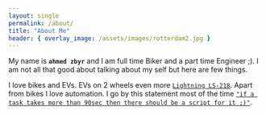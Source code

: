 ```yaml
---
layout: single
permalink: /about/
title: "About Me"
header: { overlay_image: /assets/images/rotterdam2.jpg }
---
```


My name is **`ahmed zbyr`** and I am full time Biker and a part time Engineer ;). 
I am not all that good about talking about my self but here are few things.

I love bikes and EVs. EVs on 2 wheels even more [`Lightning LS-218`](http://lightningmotorcycle.com/product/specifications/). Apart from bikes I love automation.
I go by this statement most of the time [`"if a task takes more than 90sec then there should be a script for it ;)"`](https://github.com/NARKOZ/hacker-scripts).
